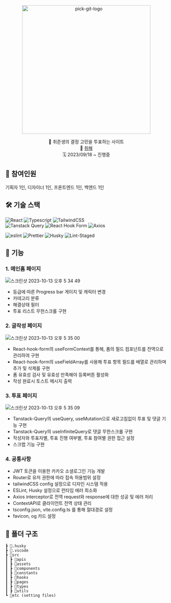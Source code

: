 <div align="center">
<img src="https://github.com/chwihae/frontend/assets/90189513/5a44d373-bb95-4691-8f23-2c7bd1e43871" alt="pick-git-logo" width="400">
  
📍 취준생의 결정 고민을 투표하는 사이트</br>
📎 [취해](https://chwihae.vercel.app/) <br>
🗓️ 2023/09/18 ~ 진행중
</div>

## 👥 참여인원

기획자 1인, 디자이너 1인, 프론트엔드 1인, 백엔드 1인

## 🛠 기술 스택

<img alt="React" src="https://img.shields.io/badge/react-61DAFB?style=for-the-badge&logo=react&logoColor=black"> <img alt="Typescript" src="https://img.shields.io/badge/typescript-3178C6?style=for-the-badge&logo=typescript&logoColor=white"> <img  alt="TailwindCSS" src="https://img.shields.io/badge/tailwindCSS-06B6D4?style=for-the-badge&logo=tailwindCSS&logoColor=white"> <br/>
<img  alt="Tanstack Query" src="https://img.shields.io/badge/Tanstack Query-FF4154?style=for-the-badge&logo=react-query&logoColor=white"> <img  alt="React Hook Form" src="https://img.shields.io/badge/React Hook Form-EC5990?style=for-the-badge&logo=react-hook-form&logoColor=white"> <img  alt="Axios" src="https://img.shields.io/badge/Axios-671ddf?style=for-the-badge&logo=Axios&logoColor=white">

<img alt="eslint" src="https://img.shields.io/badge/eslint-4B32C3?style=for-the-badge&logo=eslint&logoColor=white"> <img alt="Prettier" src="https://img.shields.io/badge/Prettier-F7B93E?style=for-the-badge&logo=Prettier&logoColor=black"> <img alt="Husky" src="https://img.shields.io/badge/Husky-46B980?style=for-the-badge&logo=Husky&logoColor=black"> <img alt="Lint-Staged" src="https://img.shields.io/badge/Lint Staged-2E86FF?style=for-the-badge&logo=Lint-Staged&logoColor=black">

## 📱 기능

### 1. 메인홈 페이지

![스크린샷 2023-10-13 오후 5 34 49](https://github.com/chwihae/frontend/assets/90189513/36e7b2a0-13ad-42c2-ba37-f3eedf764e22)

- 등급에 따른 Progress bar 게이지 및 캐릭터 변경
- 카테고리 분류
- 해결상태 필터
- 투표 리스트 무한스크롤 구현

### 2. 글작성 페이지

![스크린샷 2023-10-13 오후 5 35 00](https://github.com/chwihae/frontend/assets/90189513/302b5e04-7d7c-4d35-90e7-e7e77e447328)

- React-hook-form의 useFormContext를 통해, 폼의 필드 컴포넌트를 전역으로 관리하여 구현
- React-hook-form의 useFieldArray를 사용해 투표 항목 필드를 배열로 관리하며 추가 및 삭제를 구현
- 폼 유효성 검사 및 유효성 만족해야 등록버튼 활성화
- 작성 완료시 토스트 메시지 출력

### 3. 투표 페이지

![스크린샷 2023-10-13 오후 5 35 09](https://github.com/chwihae/frontend/assets/90189513/a615dfff-7ea3-4f29-9d42-4c3d54f4820f)

- Tanstack-Query의 useQuery, useMutation으로 새로고침없이 투표 및 댓글 기능 구현
- Tanstack-Query의 useInfiniteQuery로 댓글 무한스크롤 구현
- 작성자와 투표자별, 투표 진행 여부별, 투표 참여별 권한 접근 설정
- 스크랩 기능 구현

### 4. 공통사항

- JWT 토큰을 이용한 카카오 소셜로그인 기능 개발
- Router로 유저 권한에 따라 접속 허용범위 설정
- tailwindCSS config 설정으로 디자인 시스템 적용
- ESLint, Husky 설정으로 런타임 에러 최소화
- Axios interceptor로 전역 request와 response에 대한 성공 및 에러 처리
- ContextAPI로 클라이언트 전역 상태 관리
- tsconfig.json, vite.config.ts 를 통해 절대경로 설정
- favicon, og 카드 설정

</details>

## 📂 폴더 구조

```
┣ 📂.husky
┣ 📂.vscode
┣ 📂src
┃ ┣ 📂apis
┃ ┣ 📂assets
┃ ┣ 📂components
┃ ┣ 📂constants
┃ ┣ 📂hooks
┃ ┣ 📂pages
┃ ┣ 📂types
┃ ┣ 📂utils
┗ 📜etc (setting files)
```
